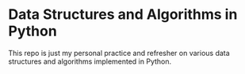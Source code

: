 # Data Structures and Algorithms in Python

This repo is just my personal practice and refresher on various data structures and algorithms implemented in Python.